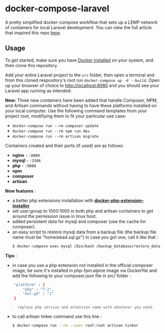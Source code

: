 # docker-compose-laravel
A pretty simplified docker-compose workflow that sets up a LEMP network of containers for local Laravel development. You can view the full article that inspired this repo [here](https://medium.com/@aschmelyun).


## Usage

To get started, make sure you have [Docker installed](https://docs.docker.com/docker-for-mac/install/) on your system, and then clone this repository.

Add your entire Laravel project to the `src` folder, then open a terminal and from this cloned respository's root run `docker-compose up -d --build`. Open up your browser of choice to [http://localhost:8080](http://localhost:8080) and you should see your Laravel app running as intended. 

**New:** Three new containers have been added that handle Composer, NPM, and Artisan commands without having to have these platforms installed on your local computer. Use the following command templates from your project root, modifiying them to fit your particular use case:

- `docker-compose run --rm composer update`
- `docker-compose run --rm npm run dev`
- `docker-compose run --rm artisan migrate` 

Containers created and their ports (if used) are as follows:

- **nginx** - `:8080`
- **mysql** - `:3306`
- **php** - `:9000`
- **npm**
- **composer**
- **artisan**

**New features** :
- a better php extensions installation with **[docker-php-extension-installer](https://github.com/mlocati/docker-php-extension-installer)**
- set user:group to 1000:1000 in both php and artisan containers to get around the permission issue in linux host.
- added persistent data for mysql and composer (use the cache for composer).
- an easy script to restore mysql data from a backup file (the backup file name must be "homestead.sql.gz") in case you got one, call it like that : 
    ```sh
    $ docker-compose exec mysql /bin/bash /backup_database/restore_database.sh
    ```

**Tips** :
- in case you use a php extension not installed in the official composer image, be sure it's installed in php-fpm:alpine image via Dockerfile and add the following to your composer.json file in src/ folder :
```sh
    "platform" : {
        "php" : "7.2",
        "ext-gd" : "1"
    }
```

>     replace php version and extension name with whatever you need.


- to call artisan tinker command use this line :

    ```sh
    $ docker-compose run --rm --user root:root artisan tinker 
    ```


